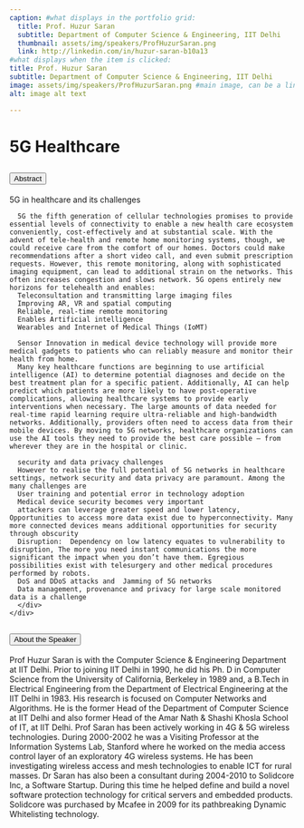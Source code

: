 ```yaml
---
caption: #what displays in the portfolio grid:
  title: Prof. Huzur Saran
  subtitle: Department of Computer Science & Engineering, IIT Delhi
  thumbnail: assets/img/speakers/ProfHuzurSaran.png
  link: http://linkedin.com/in/huzur-saran-b10a13
#what displays when the item is clicked:
title: Prof. Huzur Saran
subtitle: Department of Computer Science & Engineering, IIT Delhi
image: assets/img/speakers/ProfHuzurSaran.png #main image, can be a link or a file in assets/img/portfolio
alt: image alt text

---
```

# 5G Healthcare

<div class="accordion text-left" id="accordionExample">
  <div class="card">
    <div class="card-header" id="headingTwo">
      <h2 class="mb-0">
        <button class="btn btn-link collapsed" type="button" data-toggle="collapse" data-target="#collapseTwo" aria-expanded="false" aria-controls="collapseTwo">
          Abstract
        </button>
      </h2>
    </div>
    <div id="collapseTwo" class="collapse" aria-labelledby="headingTwo" data-parent="#accordionExample">
      <div class="card-body">
      5G in healthcare and its challenges

      5G the fifth generation of cellular technologies promises to provide essential levels of connectivity to enable a new health care ecosystem conveniently, cost-effectively and at substantial scale. With the advent of tele-health and remote home monitoring systems, though, we could receive care from the comfort of our homes. Doctors could make recommendations after a short video call, and even submit prescription requests. However, this remote monitoring, along with sophisticated imaging equipment, can lead to additional strain on the networks. This often increases congestion and slows network. 5G opens entirely new horizons for telehealth and enables:
      Teleconsultation and transmitting large imaging files
      Improving AR, VR and spatial computing
      Reliable, real-time remote monitoring
      Enables Artificial intelligence
      Wearables and Internet of Medical Things (IoMT)

      Sensor Innovation in medical device technology will provide more medical gadgets to patients who can reliably measure and monitor their health from home.
      Many key healthcare functions are beginning to use artificial intelligence (AI) to determine potential diagnoses and decide on the best treatment plan for a specific patient. Additionally, AI can help predict which patients are more likely to have post-operative complications, allowing healthcare systems to provide early interventions when necessary. The large amounts of data needed for real-time rapid learning require ultra-reliable and high-bandwidth networks. Additionally, providers often need to access data from their mobile devices. By moving to 5G networks, healthcare organizations can use the AI tools they need to provide the best care possible – from wherever they are in the hospital or clinic.

      security and data privacy challenges
      However to realise the full potential of 5G networks in healthcare settings, network security and data privacy are paramount. Among the many challenges are
      User training and potential error in technology adoption
      Medical device security becomes very important
      attackers can leverage greater speed and lower latency, Opportunities to access more data exist due to hyperconnectivity. Many more connected devices means additional opportunities for security through obscurity
      Disruption:  Dependency on low latency equates to vulnerability to disruption, The more you need instant communications the more significant the impact when you don’t have them. Egregious possibilities exist with telesurgery and other medical procedures performed by robots.
      DoS and DDoS attacks and  Jamming of 5G networks
      Data management, provenance and privacy for large scale monitored data is a challenge
      </div>
    </div>
  </div>
  <div class="card">
    <div class="card-header" id="headingThree">
      <h2 class="mb-0">
        <button class="btn btn-link collapsed" type="button" data-toggle="collapse" data-target="#collapseThree" aria-expanded="false" aria-controls="collapseThree">
          About the Speaker
        </button>
      </h2>
    </div>
    <div id="collapseThree" class="collapse" aria-labelledby="headingThree" data-parent="#accordionExample">
      <div class="card-body">
    Prof Huzur Saran is with the Computer Science & Engineering Department at IIT Delhi. Prior to joining IIT Delhi in 1990, he did his Ph. D in Computer Science from the University of California, Berkeley in 1989 and, a B.Tech in Electrical Engineering from the Department of Electrical Engineering at the IIT Delhi in 1983. His research is focused on Computer Networks and Algorithms.  He is the former Head of the Department of Computer Science at IIT Delhi and also former  Head of the Amar Nath & Shashi Khosla School of IT, at IIT Delhi. Prof Saran has been actively working in 4G & 5G wireless technologies. During 2000-2002 he was a Visiting Professor at the Information Systems Lab, Stanford where he worked on the media access control layer of an exploratory 4G wireless systems. He has been investigating wireless access and mesh technologies to enable ICT for rural masses. Dr Saran has also been a consultant during 2004-2010 to Solidcore Inc, a Software Startup. During this time he helped define and build a novel software protection technology for critical servers and embedded products. Solidcore was purchased by Mcafee in 2009 for its pathbreaking Dynamic Whitelisting technology.</div>
    </div>
  </div>
</div>

